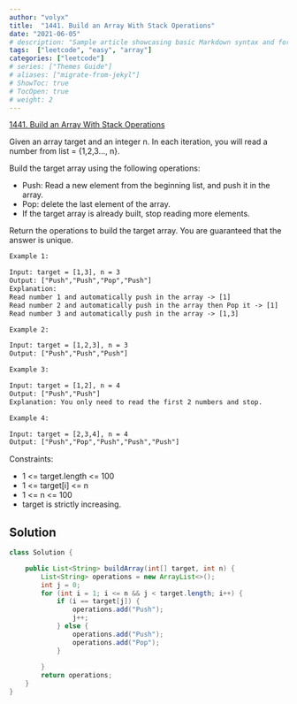 ```yaml
---
author: "volyx"
title:  "1441. Build an Array With Stack Operations"
date: "2021-06-05"
# description: "Sample article showcasing basic Markdown syntax and formatting for HTML elements."
tags:  ["leetcode", "easy", "array"]
categories: ["leetcode"]
# series: ["Themes Guide"]
# aliases: ["migrate-from-jekyl"]
# ShowToc: true
# TocOpen: true
# weight: 2
---
```


[1441. Build an Array With Stack Operations](https://leetcode.com/problems/build-an-array-with-stack-operations)

Given an array target and an integer n. In each iteration, you will read a number from  list = {1,2,3..., n}.

Build the target array using the following operations:

- Push: Read a new element from the beginning list, and push it in the array.
- Pop: delete the last element of the array.
- If the target array is already built, stop reading more elements.

Return the operations to build the target array. You are guaranteed that the answer is unique.

```txt
Example 1:

Input: target = [1,3], n = 3
Output: ["Push","Push","Pop","Push"]
Explanation: 
Read number 1 and automatically push in the array -> [1]
Read number 2 and automatically push in the array then Pop it -> [1]
Read number 3 and automatically push in the array -> [1,3]

Example 2:

Input: target = [1,2,3], n = 3
Output: ["Push","Push","Push"]

Example 3:

Input: target = [1,2], n = 4
Output: ["Push","Push"]
Explanation: You only need to read the first 2 numbers and stop.

Example 4:

Input: target = [2,3,4], n = 4
Output: ["Push","Pop","Push","Push","Push"]
```
 
Constraints:

- 1 <= target.length <= 100
- 1 <= target[i] <= n
- 1 <= n <= 100
- target is strictly increasing.

## Solution

```java
class Solution {

    public List<String> buildArray(int[] target, int n) {
        List<String> operations = new ArrayList<>();
        int j = 0;
        for (int i = 1; i <= n && j < target.length; i++) {
            if (i == target[j]) {
                operations.add("Push");
                j++;
            } else {
                operations.add("Push");
                operations.add("Pop");
            }
            
        }
        return operations;
    }
}
```
